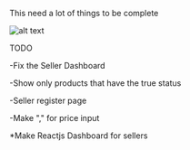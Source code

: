 This need a lot of things to be complete


![alt text](http://k3cloud.pl/fileadmin/user_upload/chmura_obliczeniowa_dla_firmy_e-commerce.jpg)


TODO

   -Fix the Seller Dashboard
   
   -Show only products that have the true status
   
   -Seller register page
   
   -Make "," for price input
   
   *Make Reactjs Dashboard for sellers
   
   
   
